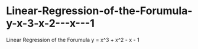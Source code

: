 # Linear-Regression-of-the-Forumula-y-x-3-x-2---x---1
Linear Regression of the Forumula y = x^3 + x^2 - x - 1
